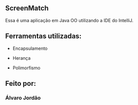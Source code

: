 ## ScreenMatch

Essa é uma aplicação em Java OO utilizando a IDE do IntelliJ.

## Ferramentas utilizadas:

* Encapsulamento

* Herança

* Polimorfismo

## Feito por:

### Álvaro Jordão


